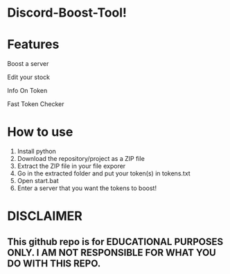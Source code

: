 # Discord-Boost-Tool! 


# Features


Boost a server

Edit your stock   

Info On Token 
 
Fast Token Checker
 
# How to use

1. Install python 
2. Download the repository/project as a ZIP file 
3. Extract the ZIP file in your file exporer 
4. Go in the extracted folder and put your token(s) in tokens.txt
5. Open start.bat 
6. Enter a server that you want the tokens to boost! 

# DISCLAIMER 
 
## This github repo is for EDUCATIONAL PURPOSES ONLY. I AM NOT RESPONSIBLE FOR WHAT YOU DO WITH THIS REPO.